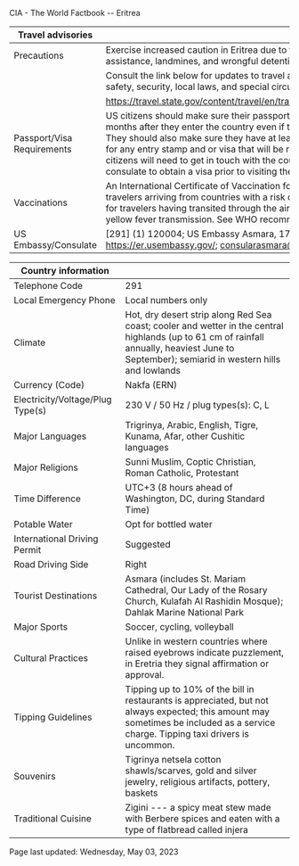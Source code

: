CIA - The World Factbook -- Eritrea

| Travel advisories | |
| --- | --- |
| Precautions | Exercise increased caution in Eritrea due to travel restrictions, limited consular assistance, landmines, and wrongful detentions. |
| | Consult the link below for updates to travel advisories and statements on safety, security, local laws, and special circumstances in this country. |
| | <https://travel.state.gov/content/travel/en/traveladvisories/traveladvisories.html> |
| Passport/Visa Requirements | US citizens should make sure their passport will not expire for at least 6 months after they enter the country even if they do not intend to stay that long. They should also make sure they have at least 2 blank pages in their passport for any entry stamp and or visa that will be required. A visa is required. US citizens will need to get in touch with the country's embassy or nearest consulate to obtain a visa prior to visiting the country. |
| Vaccinations | An International Certificate of Vaccination for yellow fever is required for travelers arriving from countries with a risk of yellow fever transmission and for travelers having transited through the airport of a country with risk of yellow fever transmission. See WHO recommendations.  <http://www.who.int/> |
| US Embassy/Consulate | [291] (1) 120004; US Embassy Asmara, 179 Alaa Street, Asmara, Eritrea; https://er.usembassy.gov/; consularasmara@state.gov |

| Country information |  |
| --- | --- |
| Telephone Code | 291 |
| Local Emergency Phone | Local numbers only |
| Climate | Hot, dry desert strip along Red Sea coast; cooler and wetter in the central highlands (up to 61 cm of rainfall annually, heaviest June to September); semiarid in western hills and lowlands |
| Currency (Code) | Nakfa (ERN) |
| Electricity/Voltage/Plug Type(s) | 230 V / 50 Hz / plug types(s): C, L |
| Major Languages | Trigrinya, Arabic, English, Tigre, Kunama, Afar, other Cushitic languages |
| Major Religions | Sunni Muslim, Coptic Christian, Roman Catholic, Protestant |
| Time Difference | UTC+3 (8 hours ahead of Washington, DC, during Standard Time) |
| Potable Water | Opt for bottled water |
| International Driving Permit | Suggested |
| Road Driving Side | Right |
| Tourist Destinations | Asmara (includes St. Mariam Cathedral, Our Lady of the Rosary Church, Kulafah Al Rashidin Mosque); Dahlak Marine National Park |
| Major Sports | Soccer, cycling, volleyball |
| Cultural Practices | Unlike in western countries where raised eyebrows indicate puzzlement, in Eretria they signal affirmation or approval. |
| Tipping Guidelines | Tipping up to 10% of the bill in restaurants is appreciated, but not always expected; this amount may sometimes be included as a service charge. Tipping taxi drivers is uncommon. |
| Souvenirs | Tigrinya netsela cotton shawls/scarves, gold and silver jewelry, religious artifacts, pottery, baskets |
| Traditional Cuisine | Zigini --- a spicy meat stew made with Berbere spices and eaten with a type of flatbread called injera |

Page last updated: Wednesday, May 03, 2023
